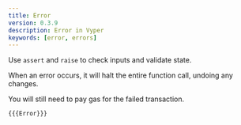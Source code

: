 ```yaml
---
title: Error
version: 0.3.9
description: Error in Vyper
keywords: [error, errors]
---
```


Use `assert` and `raise` to check inputs and validate state.

When an error occurs, it will halt the entire function call, undoing any changes.

You will still need to pay gas for the failed transaction.

```vyper
{{{Error}}}
```
